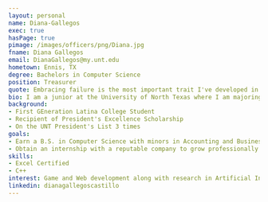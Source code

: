 ```yaml
---
layout: personal
name: Diana-Gallegos
exec: true
hasPage: true
pimage: /images/officers/png/Diana.jpg
fname: Diana Gallegos
email: DianaGallegos@my.unt.edu
hometown: Ennis, TX
degree: Bachelors in Computer Science
position: Treasurer
quote: Embracing failure is the most important trait I've developed in my career. I have tried to learn from my failures, and I believe it has made me stronger, more confident and more resilient. - Reshma Saujani
bio: I am a junior at the University of North Texas where I am majoring in Computer Science. After studying as a business major for two years, my decision to switch majors has allowed me to rediscover the purpose and curiosity I felt when studying engineering in high school. Currently, I am the SHPE UNT 2022-2023 officer, and I am beyond excited and grateful to be a part of this organization.
background: 
- First GEneration Latina College Student 
- Recipient of President's Excellence Scholarship
- On the UNT President's List 3 times
goals:
- Earn a B.S. in Computer Science with minors in Accounting and Business foundations by May 2005
- Obtain an internship with a reputable company to grow professionally by Summer 2024
skills:
- Excel Certified
- C++
interest: Game and Web development along with research in Artificial Intelligence.
linkedin: dianagallegoscastillo
---
```

